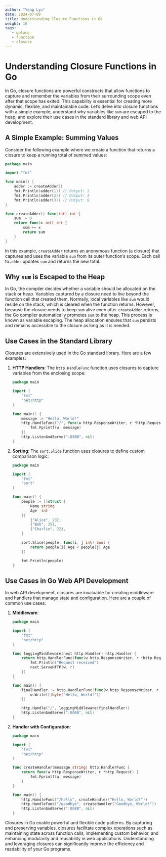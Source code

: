 ```yaml
---
author: "Yang Lyu"
date: 2024-07-09
title: Understanding Closure Functions in Go
weight: 10
tags:
   - golang
   - function
   - closure
---
```

# Understanding Closure Functions in Go

In Go, closure functions are powerful constructs that allow functions to capture and remember the variables from their surrounding scope even after that scope has exited. This capability is essential for creating more dynamic, flexible, and maintainable code. Let’s delve into closure functions with a simple example, understand why variables like `sum` are escaped to the heap, and explore their use cases in the standard library and web API development.

## A Simple Example: Summing Values

Consider the following example where we create a function that returns a closure to keep a running total of summed values:

```go
package main

import "fmt"

func main() {
    adder := createAdder()
    fmt.Println(adder(1)) // Output: 1
    fmt.Println(adder(2)) // Output: 3
    fmt.Println(adder(3)) // Output: 6
}

func createAdder() func(int) int {
    sum := 0
    return func(x int) int {
        sum += x
        return sum
    }
}
```

In this example, `createAdder` returns an anonymous function (a closure) that captures and uses the variable `sum` from its outer function’s scope. Each call to `adder` updates `sum` and returns the new total.

## Why `sum` is Escaped to the Heap

In Go, the compiler decides whether a variable should be allocated on the stack or heap. Variables captured by a closure need to live beyond the function call that created them. Normally, local variables like `sum` would reside on the stack, which is cleared when the function returns. However, because the closure needs to keep `sum` alive even after `createAdder` returns, the Go compiler automatically promotes `sum` to the heap. This process is known as variable escaping. The heap allocation ensures that `sum` persists and remains accessible to the closure as long as it is needed.

## Use Cases in the Standard Library

Closures are extensively used in the Go standard library. Here are a few examples:

1. **HTTP Handlers**: The `http.HandleFunc` function uses closures to capture variables from the enclosing scope:
    ```go
    package main

    import (
        "fmt"
        "net/http"
    )

    func main() {
        message := "Hello, World!"
        http.HandleFunc("/", func(w http.ResponseWriter, r *http.Request) {
            fmt.Fprintf(w, message)
        })
        http.ListenAndServe(":8080", nil)
    }
    ```

2. **Sorting**: The `sort.Slice` function uses closures to define custom comparison logic:
    ```go
    package main

    import (
        "fmt"
        "sort"
    )

    func main() {
        people := []struct {
            Name string
            Age  int
        }{
            {"Alice", 23},
            {"Bob", 25},
            {"Charlie", 22},
        }

        sort.Slice(people, func(i, j int) bool {
            return people[i].Age < people[j].Age
        })

        fmt.Println(people)
    }
    ```

## Use Cases in Go Web API Development

In web API development, closures are invaluable for creating middleware and handlers that manage state and configuration. Here are a couple of common use cases:

1. **Middleware**:
    ```go
    package main

    import (
        "fmt"
        "net/http"
    )

    func loggingMiddleware(next http.Handler) http.Handler {
        return http.HandlerFunc(func(w http.ResponseWriter, r *http.Request) {
            fmt.Println("Request received")
            next.ServeHTTP(w, r)
        })
    }

    func main() {
        finalHandler := http.HandlerFunc(func(w http.ResponseWriter, r *http.Request) {
            w.Write([]byte("Hello, World!"))
        })

        http.Handle("/", loggingMiddleware(finalHandler))
        http.ListenAndServe(":8080", nil)
    }
    ```

2. **Handler with Configuration**:
    ```go
    package main

    import (
        "fmt"
        "net/http"
    )

    func createHandler(message string) http.HandlerFunc {
        return func(w http.ResponseWriter, r *http.Request) {
            fmt.Fprintf(w, message)
        }
    }

    func main() {
        http.HandleFunc("/hello", createHandler("Hello, World!"))
        http.HandleFunc("/goodbye", createHandler("Goodbye, World!"))
        http.ListenAndServe(":8080", nil)
    }
    ```

Closures in Go enable powerful and flexible code patterns. By capturing and preserving variables, closures facilitate complex operations such as maintaining state across function calls, implementing custom behavior, and enhancing modularity and reusability in web applications. Understanding and leveraging closures can significantly improve the efficiency and readability of your Go programs.
